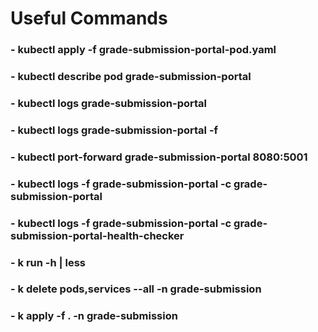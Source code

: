 # Useful Commands
### - kubectl apply -f grade-submission-portal-pod.yaml
### - kubectl describe pod grade-submission-portal
### - kubectl logs grade-submission-portal
### - kubectl logs grade-submission-portal -f
### - kubectl port-forward grade-submission-portal 8080:5001
### - kubectl logs -f grade-submission-portal -c grade-submission-portal
### - kubectl logs -f grade-submission-portal -c grade-submission-portal-health-checker
### - k run -h | less
### - k delete pods,services --all -n grade-submission
### - k apply -f . -n grade-submission